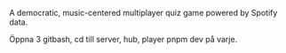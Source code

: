 A democratic, music-centered multiplayer quiz game powered by Spotify data.

Öppna 3 gitbash, 
cd till server, hub, player
pnpm dev på varje.
